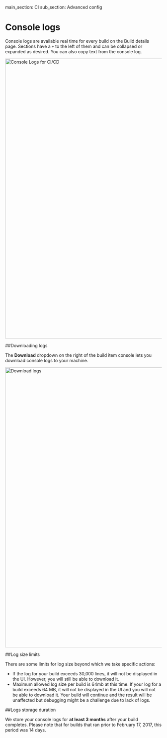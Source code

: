 main_section: CI
sub_section: Advanced config

# Console logs

Console logs are available real time for every build on the Build details page. Sections have a `+` to the left of them and can be collapsed or expanded as desired. You can also copy text from the console log.

<img src="../../images/ci/console-logs.png" alt="Console Logs for CI/CD" style="width:900px;"/>

##Downloading logs

The **Download** dropdown on the right of the build item console lets you download console logs to your machine.

<img src="../../images/ci/download-logs.png" alt="Download logs" style="width:900px;"/>

##Log size limits

There are some limits for log size beyond which we take specific actions:   

-  If the log for your build exceeds 30,000 lines, it will not be displayed in the UI. However, you will still be able to download it.
-  Maximum allowed log size per build is 64mb at this time. If your log for a build  exceeds 64 MB, it will not be displayed in the UI and you will not be able to download it. Your build will continue and the result will be unaffected but debugging might be a challenge due to lack of logs.

##Logs storage duration

We store your console logs for **at least 3 months** after your build completes. Please note that for builds that ran prior to February 17, 2017, this period was 14 days.
